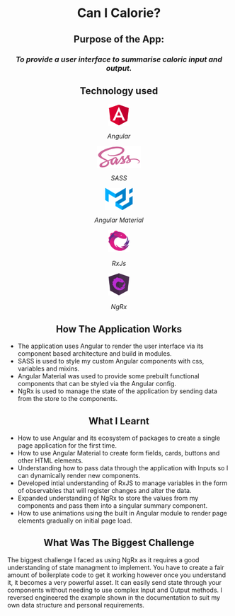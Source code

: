 <h1  align="center">Can I Calorie?</h1>
 
<h2  align="center">Purpose of the App:</h2>
 
<h3 align="center"><i>To provide a user interface to summarise caloric input and output.</i><p>
 
<h2 align="center">Technology used</h2>
 
<div align="center">
  <img align="center" src="/docs/readme/icons/angular.svg" alt="HTML" height="50"/>
  <p align="center"><i>Angular</i></p>
</div>

<div align="center">
  <img align="center" src="/docs/readme/icons/sass.svg" alt="HTML" height="50"/>
  <p align="center"><i>SASS</i></p>
</div>

<div align="center">
  <img align="center" src="/docs/readme/icons/material.svg" alt="HTML" height="50"/>
  <p align="center"><i>Angular Material</i></p>
</div>

<div align="center">
  <img src="/docs/readme/icons/rxjs.svg" alt="HTML" height="50"/>
  <p align="center"><i>RxJs</i></p>
</div>

<div align="center">
  <img src="/docs/readme/icons/ngrx.svg" alt="HTML" height="50"/>
  <p align="center"><i>NgRx</i></p>
</div>

<h2 align="center">How The Application Works</h2>

- The application uses Angular to render the user interface via its component based architecture and build in modules.
- SASS is used to style my custom Angular components with css, variables and mixins.
- Angular Material was used to provide some prebuilt functional components that can be styled via the Angular config.
- NgRx is used to manage the state of the application by sending data from the store to the components.

<h2 align="center">What I Learnt</h2>

- How to use Angular and its ecosystem of packages to create a single page application for the first time.
- How to use Angular Material to create form fields, cards, buttons and other HTML elements.
- Understanding how to pass data through the application with Inputs so I can dynamically render new components.
- Developed intial understanding of RxJS to manage variables in the form of observables that will register changes and alter the data.
- Expanded understanding of NgRx to store the values from my components and pass them into a singular summary component.
- How to use animations using the built in Angular module to render page elements gradually on initial page load.

<h2 align="center">What Was The Biggest Challenge</h2>

The biggest challenge I faced as using NgRx as it requires a good understanding of state managment to implement. You have to create a fair amount of boilerplate code to get it working however once you understand it, it becomes a very powerful asset. It can easily send state through your components without needing to use complex Input and Output methods. I reversed engineered the example shown in the documentation to suit my own data structure and personal requirements.
